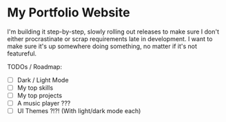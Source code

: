 # My Portfolio Website

I'm building it step-by-step, slowly rolling out releases to make sure I don't either procrastinate or scrap requirements late in development. I want to make sure it's up somewhere doing something, no matter if it's not featureful.

TODOs / Roadmap:
- [ ] Dark / Light Mode
- [ ] My top skills
- [ ] My top projects
- [ ] A music player ???
- [ ] UI Themes ?!?! (With light/dark mode each)
